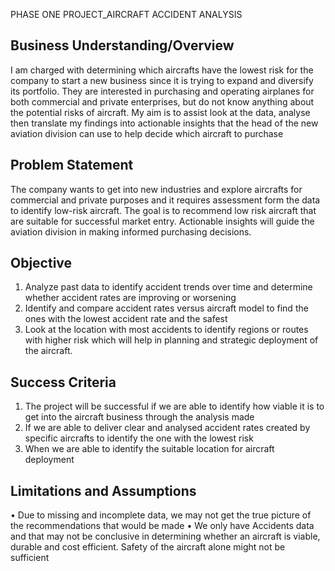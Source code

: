 
PHASE ONE PROJECT_AIRCRAFT ACCIDENT ANALYSIS


## Business Understanding/Overview
I am charged with determining which aircrafts have the lowest risk for the company to start a new
business since it is trying to expand and diversify its portfolio. They are interested in purchasing
and operating airplanes for both commercial and private enterprises, but do not know anything
about the potential risks of aircraft. My aim is to assist look at the data, analyse then translate my
findings into actionable insights that the head of the new aviation division can use to help decide
which aircraft to purchase

## Problem Statement
The company wants to get into new industries and explore aircrafts for commercial and private
purposes and it requires assessment form the data to identify low-risk aircraft.
The goal is to recommend low risk aircraft that are suitable for successful market entry. Actionable insights will
guide the aviation division in making informed purchasing decisions.

## Objective
1. Analyze past data to identify accident trends over time and determine whether accident rates
are improving or worsening
2. Identify and compare accident rates versus aircraft model to find the ones with the lowest
accident rate and the safest
3. Look at the location with most accidents to identify regions or routes with higher risk which
will help in planning and strategic deployment of the aircraft.

## Success Criteria
1. The project will be successful if we are able to identify how viable it is to get into the aircraft
business through the analysis made
2. If we are able to deliver clear and analysed accident rates created by specific aircrafts to
identify the one with the lowest risk
3. When we are able to identify the suitable location for aircraft deployment

## Limitations and Assumptions
• Due to missing and incomplete data, we may not get the true picture of the recommendations
that would be made
• We only have Accidents data and that may not be conclusive in determining whether an
aircraft is viable, durable and cost efficient. Safety of the aircraft alone might not be sufficient
